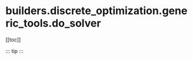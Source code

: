 # builders.discrete_optimization.generic_tools.do_solver

[[toc]]

::: tip
<skdecide-summary></skdecide-summary>
:::

